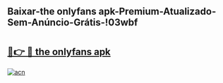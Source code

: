 
## Baixar-the onlyfans apk-Premium-Atualizado-Sem-Anúncio-Grátis-!03wbf

# <h2><a href="https://andorid.site?title=the_onlyfans_apk&ref=27">🔗👉 🔴 the onlyfans apk</a></h2>

[![acn](https://github.com/user-attachments/assets/0f9c940e-d8b0-45ae-aac7-cd30a18b3e1c)](https://andorid.site?title=the_onlyfans_apk&ref=27)

